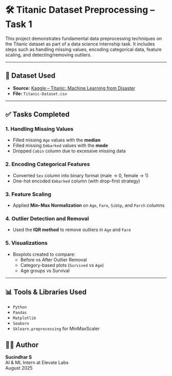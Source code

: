 
# 🛠️ Titanic Dataset Preprocessing – Task 1

This project demonstrates fundamental data preprocessing techniques on the Titanic dataset as part of a data science internship task. It includes steps such as handling missing values, encoding categorical data, feature scaling, and detecting/removing outliers.

---

## 📁 Dataset Used
- **Source:** [Kaggle – Titanic: Machine Learning from Disaster](https://www.kaggle.com/competitions/titanic/data)
- **File:** `Titanic-Dataset.csv`

---

## ✅ Tasks Completed

### 1. Handling Missing Values
- Filled missing `Age` values with the **median**
- Filled missing `Embarked` values with the **mode**
- Dropped `Cabin` column due to excessive missing data

### 2. Encoding Categorical Features
- Converted `Sex` column into binary format (male → 0, female → 1)
- One-hot encoded `Embarked` column (with drop-first strategy)

### 3. Feature Scaling
- Applied **Min-Max Normalization** on `Age`, `Fare`, `SibSp`, and `Parch` columns

### 4. Outlier Detection and Removal
- Used the **IQR method** to remove outliers in `Age` and `Fare`

### 5. Visualizations
- Boxplots created to compare:
  - Before vs After Outlier Removal
  - Category-based plots (`Survived` vs `Age`)
  - Age groups vs Survival

---

## 📊 Tools & Libraries Used
- `Python`
- `Pandas`
- `Matplotlib`
- `Seaborn`
- `Sklearn.preprocessing` for MinMaxScaler




## 👨‍💻 Author
**Sucindhar S**  
AI & ML Intern at Elevate Labs  
August 2025
